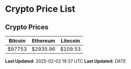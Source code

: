 # Crypto Price List

## Crypto Prices
| Bitcoin | Ethereum | Litecoin |
| ------- | -------- | -------- |
| $97753 | $2935.96 | $109.53 |
**Last Updated:** 2025-02-02 19:37 UTC
**Last Updated:** $DATE$

